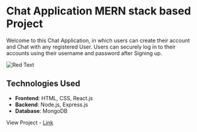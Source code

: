 # Chat Application MERN stack based Project

Welcome to this Chat Application, in which users can create their account and Chat with any registered User.
Users can securely log in to their accounts using their username and password after Signing up.

![Red Text](https://img.shields.io/badge/If_you_get_Dangerous_Site_warning,_just_click_on_details_and_proceed_with_unsafe_website.-red?style=flat-square)

## Technologies Used

- **Frontend**: HTML, CSS, React.js
- **Backend**: Node.js, Express.js
- **Database**: MongoDB

View Project - [Link](https://chat-application-frontend-ivory.vercel.app/)

